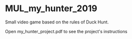 # MUL_my_hunter_2019
 Small video game based on the rules of Duck Hunt.
 
 Open my_hunter_project.pdf to see the project's instructions
